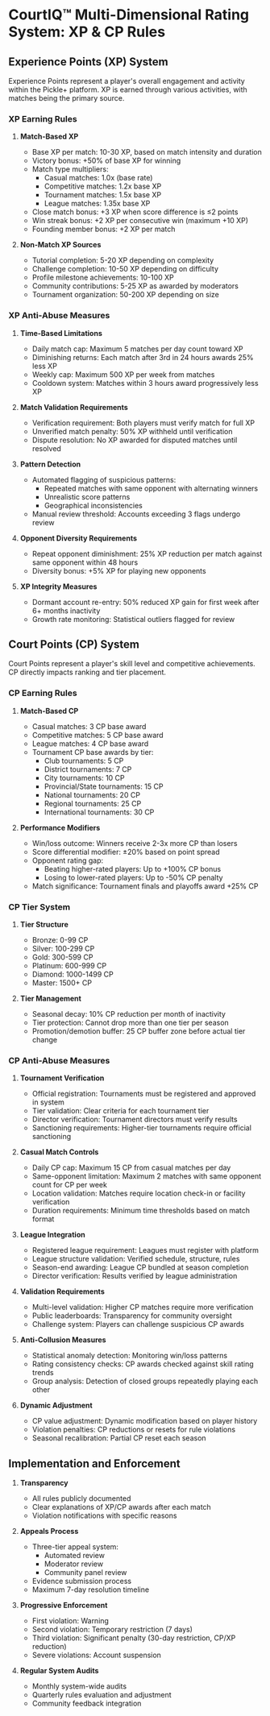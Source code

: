 # CourtIQ™ Multi-Dimensional Rating System: XP & CP Rules

## Experience Points (XP) System

Experience Points represent a player's overall engagement and activity within the Pickle+ platform. XP is earned through various activities, with matches being the primary source.

### XP Earning Rules

1. **Match-Based XP**
   - Base XP per match: 10-30 XP, based on match intensity and duration
   - Victory bonus: +50% of base XP for winning
   - Match type multipliers:
     - Casual matches: 1.0x (base rate)
     - Competitive matches: 1.2x base XP
     - Tournament matches: 1.5x base XP
     - League matches: 1.35x base XP
   - Close match bonus: +3 XP when score difference is ≤2 points
   - Win streak bonus: +2 XP per consecutive win (maximum +10 XP)
   - Founding member bonus: +2 XP per match

2. **Non-Match XP Sources**
   - Tutorial completion: 5-20 XP depending on complexity
   - Challenge completion: 10-50 XP depending on difficulty
   - Profile milestone achievements: 10-100 XP
   - Community contributions: 5-25 XP as awarded by moderators
   - Tournament organization: 50-200 XP depending on size

### XP Anti-Abuse Measures

1. **Time-Based Limitations**
   - Daily match cap: Maximum 5 matches per day count toward XP
   - Diminishing returns: Each match after 3rd in 24 hours awards 25% less XP
   - Weekly cap: Maximum 500 XP per week from matches
   - Cooldown system: Matches within 3 hours award progressively less XP

2. **Match Validation Requirements**
   - Verification requirement: Both players must verify match for full XP
   - Unverified match penalty: 50% XP withheld until verification
   - Dispute resolution: No XP awarded for disputed matches until resolved

3. **Pattern Detection**
   - Automated flagging of suspicious patterns:
     - Repeated matches with same opponent with alternating winners
     - Unrealistic score patterns
     - Geographical inconsistencies
   - Manual review threshold: Accounts exceeding 3 flags undergo review

4. **Opponent Diversity Requirements**
   - Repeat opponent diminishment: 25% XP reduction per match against same opponent within 48 hours
   - Diversity bonus: +5% XP for playing new opponents

5. **XP Integrity Measures**
   - Dormant account re-entry: 50% reduced XP gain for first week after 6+ months inactivity
   - Growth rate monitoring: Statistical outliers flagged for review

## Court Points (CP) System

Court Points represent a player's skill level and competitive achievements. CP directly impacts ranking and tier placement.

### CP Earning Rules

1. **Match-Based CP**
   - Casual matches: 3 CP base award
   - Competitive matches: 5 CP base award
   - League matches: 4 CP base award
   - Tournament CP base awards by tier:
     - Club tournaments: 5 CP
     - District tournaments: 7 CP
     - City tournaments: 10 CP
     - Provincial/State tournaments: 15 CP
     - National tournaments: 20 CP
     - Regional tournaments: 25 CP
     - International tournaments: 30 CP

2. **Performance Modifiers**
   - Win/loss outcome: Winners receive 2-3x more CP than losers
   - Score differential modifier: ±20% based on point spread
   - Opponent rating gap:
     - Beating higher-rated players: Up to +100% CP bonus
     - Losing to lower-rated players: Up to -50% CP penalty
   - Match significance: Tournament finals and playoffs award +25% CP

### CP Tier System

1. **Tier Structure**
   - Bronze: 0-99 CP
   - Silver: 100-299 CP
   - Gold: 300-599 CP
   - Platinum: 600-999 CP
   - Diamond: 1000-1499 CP
   - Master: 1500+ CP

2. **Tier Management**
   - Seasonal decay: 10% CP reduction per month of inactivity
   - Tier protection: Cannot drop more than one tier per season
   - Promotion/demotion buffer: 25 CP buffer zone before actual tier change

### CP Anti-Abuse Measures

1. **Tournament Verification**
   - Official registration: Tournaments must be registered and approved in system
   - Tier validation: Clear criteria for each tournament tier
   - Director verification: Tournament directors must verify results
   - Sanctioning requirements: Higher-tier tournaments require official sanctioning

2. **Casual Match Controls**
   - Daily CP cap: Maximum 15 CP from casual matches per day
   - Same-opponent limitation: Maximum 2 matches with same opponent count for CP per week
   - Location validation: Matches require location check-in or facility verification
   - Duration requirements: Minimum time thresholds based on match format

3. **League Integration**
   - Registered league requirement: Leagues must register with platform
   - League structure validation: Verified schedule, structure, rules
   - Season-end awarding: League CP bundled at season completion
   - Director verification: Results verified by league administration

4. **Validation Requirements**
   - Multi-level validation: Higher CP matches require more verification
   - Public leaderboards: Transparency for community oversight
   - Challenge system: Players can challenge suspicious CP awards

5. **Anti-Collusion Measures**
   - Statistical anomaly detection: Monitoring win/loss patterns
   - Rating consistency checks: CP awards checked against skill rating trends
   - Group analysis: Detection of closed groups repeatedly playing each other

6. **Dynamic Adjustment**
   - CP value adjustment: Dynamic modification based on player history
   - Violation penalties: CP reductions or resets for rule violations
   - Seasonal recalibration: Partial CP reset each season

## Implementation and Enforcement

1. **Transparency**
   - All rules publicly documented
   - Clear explanations of XP/CP awards after each match
   - Violation notifications with specific reasons

2. **Appeals Process**
   - Three-tier appeal system:
     - Automated review
     - Moderator review
     - Community panel review
   - Evidence submission process
   - Maximum 7-day resolution timeline

3. **Progressive Enforcement**
   - First violation: Warning
   - Second violation: Temporary restriction (7 days)
   - Third violation: Significant penalty (30-day restriction, CP/XP reduction)
   - Severe violations: Account suspension
   
4. **Regular System Audits**
   - Monthly system-wide audits
   - Quarterly rules evaluation and adjustment
   - Community feedback integration